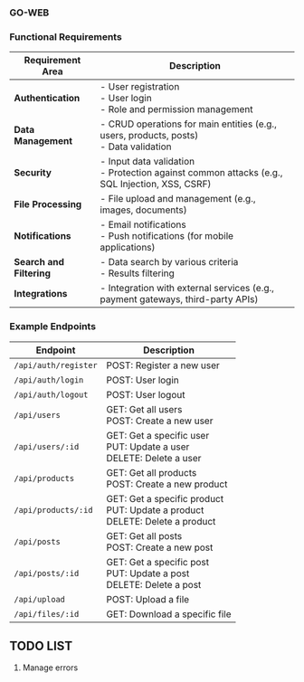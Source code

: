 ### GO-WEB

### Functional Requirements

| Requirement Area       | Description                                                                                                                                                   |
|------------------------|---------------------------------------------------------------------------------------------------------------------------------------------------------------|
| **Authentication**     | - User registration<br>- User login<br>- Role and permission management                                                                                        |
| **Data Management**    | - CRUD operations for main entities (e.g., users, products, posts)<br>- Data validation                                                                        |
| **Security**           | - Input data validation<br>- Protection against common attacks (e.g., SQL Injection, XSS, CSRF)                                                                 |
| **File Processing**    | - File upload and management (e.g., images, documents)                                                                                                         |
| **Notifications**      | - Email notifications<br>- Push notifications (for mobile applications)                                                                                         |
| **Search and Filtering**| - Data search by various criteria<br>- Results filtering                                                                                                        |
| **Integrations**       | - Integration with external services (e.g., payment gateways, third-party APIs)                                                                                 |

### Example Endpoints

| Endpoint                         | Description                                                                                      |
|----------------------------------|--------------------------------------------------------------------------------------------------|
| `/api/auth/register`             | POST: Register a new user                                                                        |
| `/api/auth/login`                | POST: User login                                                                                 |
| `/api/auth/logout`               | POST: User logout                                                                                |
| `/api/users`                     | GET: Get all users<br>POST: Create a new user                                                    |
| `/api/users/:id`                 | GET: Get a specific user<br>PUT: Update a user<br>DELETE: Delete a user                          |
| `/api/products`                  | GET: Get all products<br>POST: Create a new product                                               |
| `/api/products/:id`              | GET: Get a specific product<br>PUT: Update a product<br>DELETE: Delete a product                  |
| `/api/posts`                     | GET: Get all posts<br>POST: Create a new post                                                     |
| `/api/posts/:id`                 | GET: Get a specific post<br>PUT: Update a post<br>DELETE: Delete a post                           |
| `/api/upload`                    | POST: Upload a file                                                                              |
| `/api/files/:id`                 | GET: Download a specific file                                                                    |


## TODO LIST

1. Manage errors